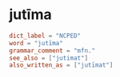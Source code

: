# jutīma

``` toml
dict_label = "NCPED"
word = "jutīma"
grammar_comment = "mfn."
see_also = ["jutimat"]
also_written_as = ["jutīmat"]
```

